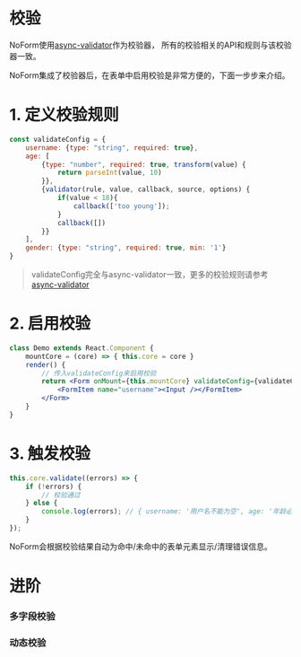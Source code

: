 # 校验

NoForm使用[async-validator](https://github.com/yiminghe/async-validator)作为校验器，
所有的校验相关的API和规则与该校验器一致。

NoForm集成了校验器后，在表单中启用校验是非常方便的，下面一步步来介绍。

# 1. 定义校验规则

```jsx
const validateConfig = {
    username: {type: "string", required: true},
    age: [
        {type: "number", required: true, transform(value) {
            return parseInt(value, 10)
        }},
        {validator(rule, value, callback, source, options) {
            if(value < 18){
                callback(['too young']);
            }
            callback([])
        }}
    ],
    gender: {type: "string", required: true, min: '1'}
}
```

> validateConfig完全与async-validator一致，更多的校验规则请参考[async-validator](https://github.com/yiminghe/async-validator)

# 2. 启用校验

```jsx
class Demo extends React.Component {
    mountCore = (core) => { this.core = core }
    render() {
        // 传入validateConfig来启用校验
        return <Form onMount={this.mountCore} validateConfig={validateConfig} >
            <FormItem name="username"><Input /></FormItem>
        </Form>
    }
}


```

# 3. 触发校验

```jsx
this.core.validate((errors) => {
    if (!errors) {
        // 校验通过
    } else {
        console.log(errors); // { username: '用户名不能为空', age: '年龄必须为数字' }
    }
});

```

NoForm会根据校验结果自动为命中/未命中的表单元素显示/清理错误信息。

# 进阶

### 多字段校验


### 动态校验
